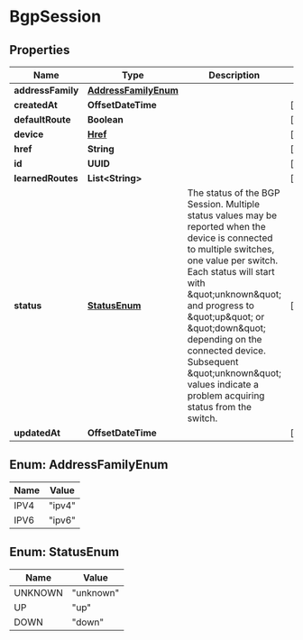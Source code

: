 

# BgpSession


## Properties

| Name | Type | Description | Notes |
|------------ | ------------- | ------------- | -------------|
|**addressFamily** | [**AddressFamilyEnum**](#AddressFamilyEnum) |  |  |
|**createdAt** | **OffsetDateTime** |  |  [optional] |
|**defaultRoute** | **Boolean** |  |  [optional] |
|**device** | [**Href**](Href.md) |  |  [optional] |
|**href** | **String** |  |  [optional] |
|**id** | **UUID** |  |  [optional] |
|**learnedRoutes** | **List&lt;String&gt;** |  |  [optional] |
|**status** | [**StatusEnum**](#StatusEnum) |  The status of the BGP Session. Multiple status values may be reported when the device is connected to multiple switches, one value per switch. Each status will start with \&quot;unknown\&quot; and progress to \&quot;up\&quot; or \&quot;down\&quot; depending on the connected device. Subsequent \&quot;unknown\&quot; values indicate a problem acquiring status from the switch.  |  [optional] |
|**updatedAt** | **OffsetDateTime** |  |  [optional] |



## Enum: AddressFamilyEnum

| Name | Value |
|---- | -----|
| IPV4 | &quot;ipv4&quot; |
| IPV6 | &quot;ipv6&quot; |



## Enum: StatusEnum

| Name | Value |
|---- | -----|
| UNKNOWN | &quot;unknown&quot; |
| UP | &quot;up&quot; |
| DOWN | &quot;down&quot; |



